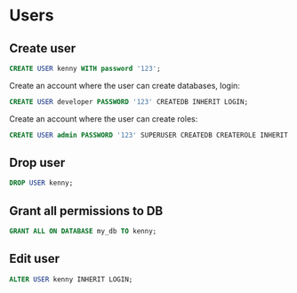# Users

## Create user

```sql
CREATE USER kenny WITH password '123';
```
Create an account where the user can create databases, login:
```sql
CREATE USER developer PASSWORD '123' CREATEDB INHERIT LOGIN;
```
Create an account where the user can create roles:
```sql
CREATE USER admin PASSWORD '123' SUPERUSER CREATEDB CREATEROLE INHERIT LOGIN;
```

## Drop user

```sql
DROP USER kenny;
```

## Grant all permissions to DB

```sql
GRANT ALL ON DATABASE my_db TO kenny;
```

## Edit user

```sql
ALTER USER kenny INHERIT LOGIN;
```

